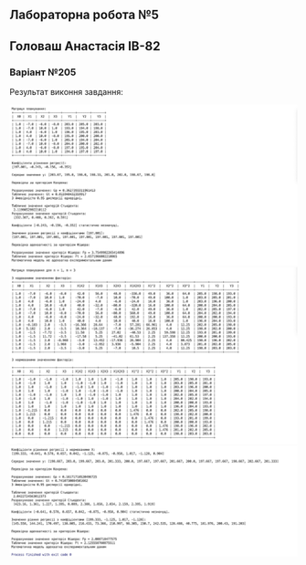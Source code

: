 ## Лабораторна робота №5
## Головаш Анастасія ІВ-82
### Варіант №205
Результат виконня завдання:

![image](images/1.png)
![image](images/2.png)
![image](images/3.png)


